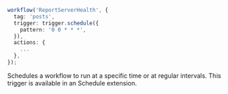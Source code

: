 ```ts
workflow('ReportServerHealth', {
  tag: 'posts',
  trigger: trigger.schedule({
    pattern: '0 0 * * *',
  }),
  actions: {
    ...
  },
});
```

Schedules a workflow to run at a specific time or at regular intervals. This trigger is available in an Schedule extension.
